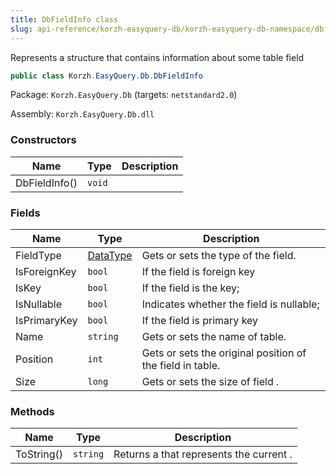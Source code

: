 ```yaml
---
title: DbFieldInfo class
slug: api-reference/korzh-easyquery-db/korzh-easyquery-db-namespace/dbfieldinfo-class
---
```



Represents a structure that contains information about some table field
```csharp
public class Korzh.EasyQuery.Db.DbFieldInfo

```
Package: `Korzh.EasyQuery.Db` (targets: `netstandard2.0`)

Assembly: `Korzh.EasyQuery.Db.dll`

### Constructors

| Name | Type | Description | 
| --- | --- | --- | 
| DbFieldInfo() | `void` |  | 


### Fields

| Name | Type | Description | 
| --- | --- | --- | 
| FieldType | [DataType](/api-reference/easydata-core/easydata-namespace/datatype-enum) | Gets or sets the type of the field. | 
| IsForeignKey | `bool` | If the field is foreign key | 
| IsKey | `bool` | If the field is the key; | 
| IsNullable | `bool` | Indicates whether the field is nullable; | 
| IsPrimaryKey | `bool` | If the field is primary key | 
| Name | `string` | Gets or sets the name of table. | 
| Position | `int` | Gets or sets the original position of the field in table. | 
| Size | `long` | Gets or sets the size of field . | 


### Methods

| Name | Type | Description | 
| --- | --- | --- | 
| ToString() | `string` | Returns a <see cref="T:System.String"></see> that represents the current <see cref="T:System.Object"></see>. |
